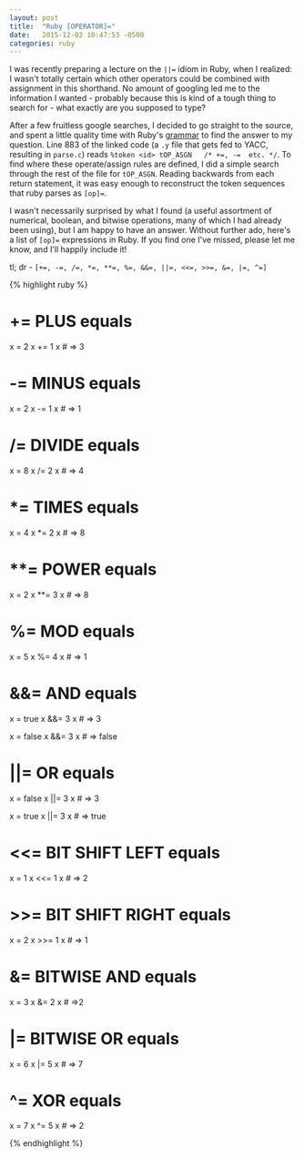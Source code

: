 ```yaml
---
layout: post
title:  "Ruby [OPERATOR]="
date:   2015-12-02 10:47:53 -0500
categories: ruby
---
```


I was recently preparing a lecture on the `||=` idiom in Ruby, when I realized: I wasn't totally certain which other operators could be combined with assignment in this shorthand.  No amount of googling led me to the information I wanted - probably because this is kind of a tough thing to search for - what exactly are you supposed to type?

After a few fruitless google searches, I decided to go straight to the source, and spent a little quality time with Ruby's [grammar][grammar] to find the answer to my question.  Line 883 of the linked code (a `.y` file that gets fed to YACC, resulting in `parse.c`) reads `%token <id> tOP_ASGN	/* +=, -=  etc. */`.  To find where these operate/assign rules are defined, I did a simple search through the rest of the file for `tOP_ASGN`.  Reading backwards from each return statement, it was easy enough to reconstruct the token sequences that ruby parses as `[op]=`.

I wasn't necessarily surprised by what I found (a useful assortment of numerical, boolean, and bitwise operations, many of which I had already been using), but I am happy to have an answer.  Without further ado, here's a list of `[op]=` expressions in Ruby.  If you find one I've missed, please let me know, and I'll happily include it!

tl; dr - `[+=, -=, /=, *=, **=, %=, &&=, ||=, <<=, >>=, &=, |=, ^=]`

{% highlight ruby %}

# += PLUS equals
x = 2
x += 1
x         # => 3

# -= MINUS equals
x = 2
x -= 1
x         # => 1

# /= DIVIDE equals
x = 8
x /= 2
x         # => 4

# *= TIMES equals
x = 4
x *= 2
x         # => 8

# **= POWER equals
x = 2
x **= 3
x         # => 8

# %= MOD equals
x = 5
x %= 4
x         # => 1

# &&= AND equals
x = true
x &&= 3
x         # => 3

x = false
x &&= 3
x         # => false

# ||= OR equals
x = false
x ||= 3
x         # => 3

x = true
x ||= 3
x         # => true

# <<= BIT SHIFT LEFT equals
x = 1
x <<= 1
x         # => 2

# >>= BIT SHIFT RIGHT equals
x = 2
x >>= 1
x         # => 1

# &= BITWISE AND equals
x = 3
x &= 2
x         # =>2

# |= BITWISE OR equals
x = 6
x |= 5
x         # => 7

# ^= XOR equals
x = 7
x ^= 5
x         # => 2

{% endhighlight %}

[grammar]: https://github.com/ruby/ruby/blob/trunk/parse.y
